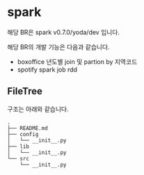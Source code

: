 # spark

해당 BR은 spark v0.7.0/yoda/dev 입니다.

해당 BR의 개발 기능은 다음과 같습니다. 

- boxoffice 년도별 join 및 partion by 지역코드
- spotify spark job rdd

## FileTree
구조는 아래와 같습니다.
```
.
├── README.md
├── config
│   └── __init__.py
├── lib
│   └── __init__.py
└── src
    └── __init__.py
```
